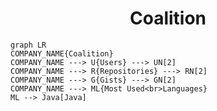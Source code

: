<h1 align="center">Coalition</h1>

```mermaid
graph LR
COMPANY_NAME{Coalition}
COMPANY_NAME ---> U{Users} ---> UN[2]
COMPANY_NAME ---> R{Repositories} ---> RN[2]
COMPANY_NAME ---> G{Gists} ---> GN[2]
COMPANY_NAME ---> ML{Most Used<br>Languages}
ML --> Java[Java]
```
